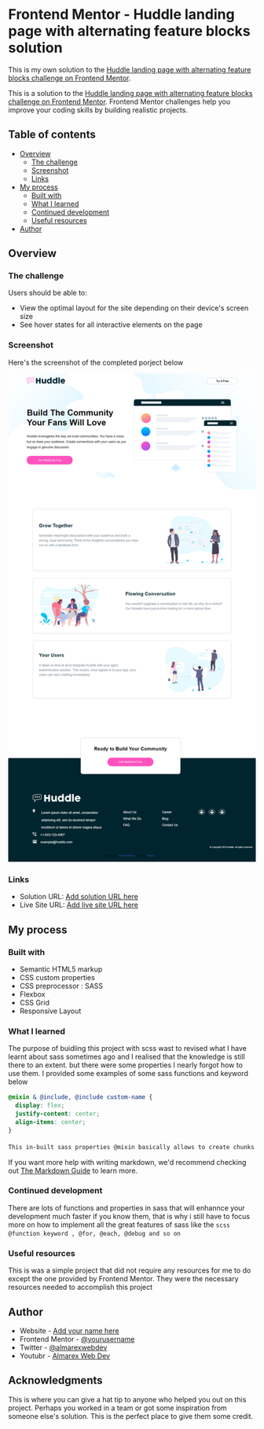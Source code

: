 # Frontend Mentor - Huddle landing page with alternating feature blocks solution

This is my own solution to the [Huddle landing page with alternating feature blocks challenge on Frontend Mentor](https://huddle-website-project.netlify.app/).

This is a solution to the [Huddle landing page with alternating feature blocks challenge on Frontend Mentor](https://www.frontendmentor.io/challenges/huddle-landing-page-with-alternating-feature-blocks-5ca5f5981e82137ec91a5100). Frontend Mentor challenges help you improve your coding skills by building realistic projects.

## Table of contents

- [Overview](#overview)
  - [The challenge](#the-challenge)
  - [Screenshot](#screenshot)
  - [Links](#links)
- [My process](#my-process)
  - [Built with](#built-with)
  - [What I learned](#what-i-learned)
  - [Continued development](#continued-development)
  - [Useful resources](#useful-resources)
- [Author](#author)

## Overview

### The challenge

Users should be able to:

- View the optimal layout for the site depending on their device's screen size
- See hover states for all interactive elements on the page

### Screenshot

Here's the screenshot of the completed porject below

![](./images/huddle-screenshot.png)

### Links

- Solution URL: [Add solution URL here](https://your-solution-url.com)
- Live Site URL: [Add live site URL here](https://your-live-site-url.com)

## My process

### Built with

- Semantic HTML5 markup
- CSS custom properties
- CSS preprocessor : SASS
- Flexbox
- CSS Grid
- Responsive Layout

### What I learned

The purpose of buidling this project with scss wast to revised what I have learnt about sass sometimes ago and I realised that the knowledge is still there to an extent. but there were some properties I nearly forgot how to use them. I provided some examples of some sass functions and keyword below

```scss
@mixin & @include, @include custom-name {
  display: flex;
  justify-content: center;
  align-items: center;
}

This in-built sass properties @mixin basically allows to create chunks of code and use it multiple times using the @include keyword accross our file. It's something that is supper benefial to use.
```

If you want more help with writing markdown, we'd recommend checking out [The Markdown Guide](https://www.markdownguide.org/) to learn more.

### Continued development

There are lots of functions and properties in sass that will enhannce your development much faster if you know them, that is why i still have to focus more on how to implement all the great features of sass like the `scss @function keyword , @for, @each, @debug and so on`

### Useful resources

This is was a simple project that did not require any resources for me to do except the one provided by Frontend Mentor. They were the necessary resources needed to accomplish this project

## Author

- Website - [Add your name here](https://www.your-site.com)
- Frontend Mentor - [@yourusername](https://www.frontendmentor.io/profile/yourusername)
- Twitter - [@almarexwebdev](https://www.twitter.com/yourusername)
- Youtubr - [Almarex Web Dev](https://youtube.com/c/AlmarexWebDev/)

## Acknowledgments

This is where you can give a hat tip to anyone who helped you out on this project. Perhaps you worked in a team or got some inspiration from someone else's solution. This is the perfect place to give them some credit.

